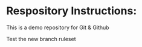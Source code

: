 # Respository Instructions:

This is a demo repository for Git & Github

Test the new branch ruleset